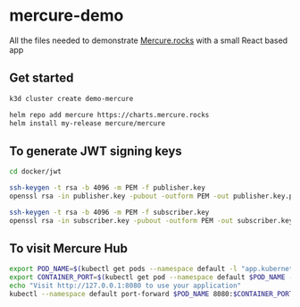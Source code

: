 # mercure-demo
All the files needed to demonstrate [Mercure.rocks](https://mercure.rocks/) with a small React based app

## Get started

```bash
k3d cluster create demo-mercure

helm repo add mercure https://charts.mercure.rocks
helm install my-release mercure/mercure
```

## To generate JWT signing keys
```bash
cd docker/jwt

ssh-keygen -t rsa -b 4096 -m PEM -f publisher.key
openssl rsa -in publisher.key -pubout -outform PEM -out publisher.key.pub

ssh-keygen -t rsa -b 4096 -m PEM -f subscriber.key
openssl rsa -in subscriber.key -pubout -outform PEM -out subscriber.key.pub
```

## To visit Mercure Hub

```bash
export POD_NAME=$(kubectl get pods --namespace default -l "app.kubernetes.io/name=mercure,app.kubernetes.io/instance=demo-mercure" -o jsonpath="{.items[0].metadata.name}")
export CONTAINER_PORT=$(kubectl get pod --namespace default $POD_NAME -o jsonpath="{.spec.containers[0].ports[0].containerPort}")
echo "Visit http://127.0.0.1:8080 to use your application"
kubectl --namespace default port-forward $POD_NAME 8080:$CONTAINER_PORT
```